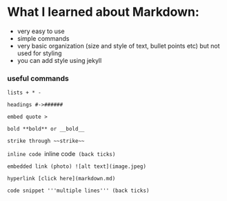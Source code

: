 # What I learned about Markdown:
- very easy to use
- simple commands
- very basic organization (size and style of text, bullet points etc) but not used for styling
- you can add style using jekyll

### useful commands

`lists + * -`

`headings #->######`

`embed quote >`

`bold **bold** or __bold__`

`strike through ~~strike~~`

`inline code `inline code` (back ticks)`

`embedded link (photo) ![alt text](image.jpeg)`

`hyperlink [click here](markdown.md)`

`code snippet '''multiple lines''' (back ticks)`


